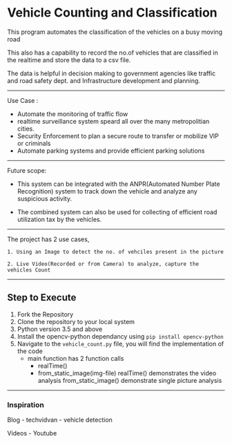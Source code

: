 # Vehicle Counting and Classification

This program automates the classification of the vehicles on a busy moving road

This also has a capability to record the no.of vehicles that are classified in the realtime and store the data to a csv file.

The data is helpful in decision making to government agencies like traffic and road safety dept. and Infrastructure development and planning.

---

Use Case :

- Automate the monitoring of traffic flow
- realtime surveillance system speard all over the many metropolitian cities.
- Security Enforcement to plan a secure route to transfer or mobilize VIP or criminals
- Automate parking systems and provide efficient parking solutions

---

Future scope:

- This system can be integrated with the ANPR(Automated Number Plate Recognition) system to track down the vehicle and analyze any suspicious activity.

- The combined system can also be used for collecting of efficient road utilization tax by the vehicles.

---

The project has 2 use cases,

    1. Using an Image to detect the no. of vehciles present in the picture

    2. Live Video(Recorded or from Camera) to analyze, capture the vehicles Count

---

## Step to Execute

1. Fork the Repository
2. Clone the repository to your local system
3. Python version 3.5 and above
4. Install the opencv-python dependancy using `pip install opencv-python`
5. Navigate to the `vehicle_count.py` file, you will find the implementation of the code
   - main function has 2 function calls
     - realTime()
     - from_static_image(img-file)
   realTime() demonstrates the video analysis
   from_static_image() demonstrate single picture analysis


---

### Inspiration

Blog - techvidvan - vehicle detection 

Videos - Youtube
